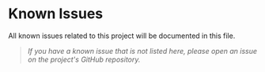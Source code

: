 # Known Issues
All known issues related to this project will be documented in this file.

> _If you have a known issue that is not listed here, please open an issue on the project's GitHub repository._
